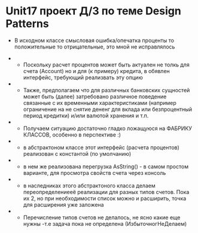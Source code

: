 # Unit17 проект  Д/З по теме Design Patterns

- В исходном классе смысловая ошибка/опечатка  проценты то положительные то отрицательные, это мной не исправлялось 
- - Поскольку расчет процентов может быть актуален не толкь для счета (Account) но и для (к примеру) кредита,  в обявлен интерфейс, требующий реализвать эту опцию
- - Также, предполагаем что для различных банковских сущностей может быть (далее) затребовано различное поведение связанные с их временными характеристиками (например ограничение на не снятие дененг для вклада или безпроцентный период кредитки) и/или валютой хранения и т.п.
- - Получаем ситуацию достаточно гладко ложащуюся на ФАБРИКУ КЛАССОВ, особенно в перспективе :)

- - в абстрактоном классе этот интерфейс (расчета процентов) реализован с константой (по умолчанию)
- - в нем же реализована перегрузка AsString() - в самом простом варианте, для просмотра свойств счета через консоль 
- - в наследниках этого абстрактоного класса делаем переопределениееё реализации для разных типов счетов. Пока их 2, но при необходимости список можно и расширить, точка для расширения уже заложена
- - Перечисление типов счетов не делалось, не ясно какие еще нужны -т.е задача пока не определена (ИзбыточногНеДелаем)

